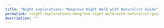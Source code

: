 ```yaml
---
title: "Night explorations: Mangrove Night Walk with Naturalist Guide"
permalink: /night-explorations-mangrove-night-walk-with-naturalist-guide/
description: ""
---
```

